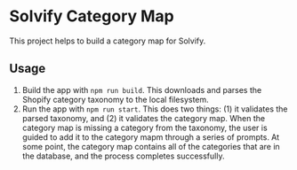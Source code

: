# Solvify Category Map
This project helps to build a category map for Solvify.

## Usage
1. Build the app with `npm run build`. This downloads and parses the Shopify category taxonomy to the local filesystem.
2. Run the app with `npm run start`. This does two things: (1) it validates the parsed taxonomy, and (2) it validates the category map.
When the category map is missing a category from the taxonomy, the user is guided to add it to the category mapm through a series of prompts. At some point, the category map contains all of the categories that are in the database, and the process completes successfully.